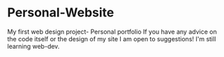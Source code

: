 # Personal-Website
My first web design project- Personal portfolio
If you have any advice on the code itself or the design of my site I am open to suggestions! I'm still learning web-dev.
